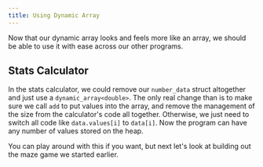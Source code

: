 ```yaml
---
title: Using Dynamic Array
---
```


Now that our dynamic array looks and feels more like an array, we should be able to use it with ease across our other programs.

## Stats Calculator

In the stats calculator, we could remove our `number_data` struct altogether and just use a `dynamic_array<double>`. The only real change than is to make sure we call `add` to put values into the array, and remove the management of the size from the calculator's code all together. Otherwise, we just need to switch all code like `data.values[i]` to `data[i]`. Now the program can have any number of values stored on the heap.

You can play around with this if you want, but next let's look at building out the maze game we started earlier.
